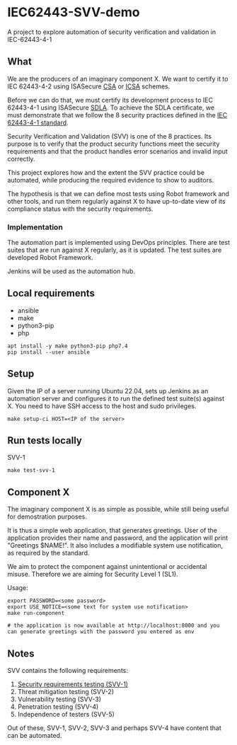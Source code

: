 # IEC62443-SVV-demo
A project to explore automation of security verification and validation in IEC-62443-4-1

## What

We are the producers of an imaginary component X.
We want to certify it to IEC 62443-4-2 using ISASecure [CSA](https://isasecure.org/certification/iec-62443-csa-certification) or [ICSA](https://isasecure.org/certification/iec-62443-icsa-certification) schemes.

Before we can do that, we must certify its development process to IEC 62443-4-1 using ISASecure [SDLA](https://isasecure.org/certification/iec-62443-sdla-certification).
To achieve the SDLA certificate, we must demonstrate that we follow the 8 security practices defined in the [IEC 62443-4-1 standard](https://webstore.iec.ch/publication/33615).

Security Verification and Validation (SVV) is one of the 8 practices. Its purpose is to verify that the product security functions meet the security requirements and that the product handles error scenarios and invalid input correctly.

This project explores how and the extent the SVV practice could be automated, while producing the required evidence to show to auditors.

The hypothesis is that we can define most tests using Robot framework and other tools, and run them regularly against X to have up-to-date view of its compliance status with the security requirements.

### Implementation

The automation part is implemented using DevOps principles. There are test suites that are run against X regularly, as it is updated. 
The test suites are developed Robot Framework.

Jenkins will be used as the automation hub.

## Local requirements
- ansible
- make
- python3-pip
- php

```
apt install -y make python3-pip php7.4
pip install --user ansible
```

## Setup

Given the IP of a server running Ubuntu 22.04, sets up Jenkins as an automation server and configures it to run the defined test suite(s) against X.
You need to have SSH access to the host and sudo privileges.

```
make setup-ci HOST=<IP of the server>
```

## Run tests locally

SVV-1
```
make test-svv-1
```

## Component X

The imaginary component X is as simple as possible, while still being useful for demostration purposes.

It is thus a simple web application, that generates greetings. User of the application provides their name and password, and the application will print "Greetings $NAME!".
It also includes a modifiable system use notification, as required by the standard.

We aim to protect the component against unintentional or accidental misuse. Therefore we are aiming for Security Level 1 (SL1).

Usage:
```
export PASSWORD=<some password>
export USE_NOTICE=<some text for system use notification>
make run-component

# the application is now available at http://localhost:8000 and you can generate greetings with the password you entered as env
```


## Notes

SVV contains the following requirements:
1. [Security requirements testing (SVV-1)](SVV-1.md)
2. Threat mitigation testing (SVV-2)
3. Vulnerability testing (SVV-3)
4. Penetration testing (SVV-4)
5. Independence of testers (SVV-5)

Out of these, SVV-1, SVV-2, SVV-3 and perhaps SVV-4 have content that can be automated.

